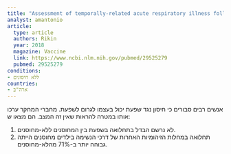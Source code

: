 ```yaml
---
title: "Assessment of temporally-related acute respiratory illness following influenza vaccination. "
analyst: amantonio
article:
  type: article
  authors: Rikin
  year: 2018
  magazine: Vaccine
  link: https://www.ncbi.nlm.nih.gov/pubmed/29525279
  pubmed: 29525279
conditions:
- ללא חיסונים
countries:
- ארה"ב
---
```


אנשים רבים סבורים כי חיסון נגד שפעת יכול בעצמו לגרום לשפעת. מחברי המחקר ערכו אותו במטרה להראות שאין זה המצב. הם מצאו ש:
1) לא נרשם הבדל בתחלואה בשפעת בין המחוסנים ללא-מחוסנים.
2)	תחלואה במחלות הזיהומיות האחרות של דרכי הנשימה בילדים מחוסנים הייתה גבוהה יותר ב-71% מהלא-מחוסנים.

